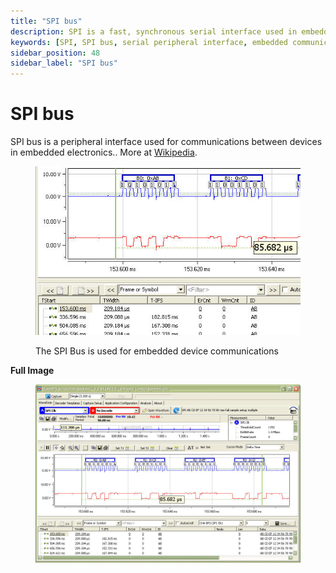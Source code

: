 ```yaml
---
title: "SPI bus"
description: SPI is a fast, synchronous serial interface used in embedded systems to connect microcontrollers with peripherals for efficient data communication.
keywords: [SPI, SPI bus, serial peripheral interface, embedded communication, microcontroller, peripheral interface, SPI protocol, embedded electronics]
sidebar_position: 48
sidebar_label: "SPI bus"
---
```


# SPI bus

SPI bus is a peripheral interface used for communications between devices in embedded electronics.. More at [Wikipedia](https://en.wikipedia.org/wiki/Serial_Peripheral_Interface).

<div class="text--center custom-img">

<figure>

![image-20](../assets/image-20.png "image-20")
<figcaption>The SPI Bus is used for embedded device communications</figcaption>
</figure>
</div>

**Full Image**

<div class="text--center custom-img">

<figure>

![image-37](../assets/image-37.png "image-37")
<figcaption></figcaption>
</figure>
</div>